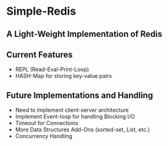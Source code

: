 # Simple-Redis

## A Light-Weight Implementation of Redis

## Current Features
 - REPL (Read-Eval-Print-Loop)
 - HASH-Map for storing key-value pairs

## Future Implementations and Handling
 - Need to implement client-server architecture
 - Implement Event-loop for handling Blocking I/O
 - Timeout for Connections
 - More Data Structures Add-Ons (sorted-set, List, etc.)
 - Concurrency Handling



